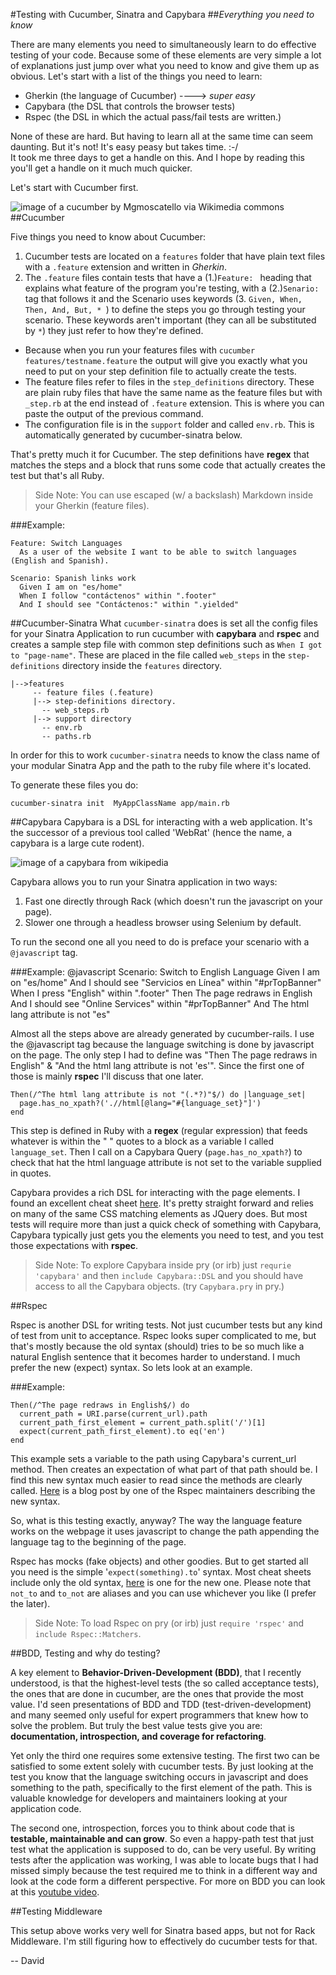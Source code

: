 #Testing with Cucumber, Sinatra and Capybara
##_Everything you need to know_

There are many elements you need to simultaneously learn to do effective testing of your code. Because some of these elements are very simple a lot of explanations just jump over what you need to know and give them up as obvious. Let's start with a list of the things you need to learn:

- Gherkin (the language of Cucumber) ----> _super easy_
- Capybara (the DSL that controls the browser tests) 
- Rspec (the DSL in which the actual pass/fail tests are written.)

None of these are hard. But having to learn all at the same time can seem daunting. But it's not! It's easy peasy but takes time. :-/  
It took me three days to get a handle on this. And I hope by reading this you'll get a handle on it much much quicker.

Let's start with Cucumber first.

![image of a cucumber by Mgmoscatello via Wikimedia commons][1]
##Cucumber

Five things you need to know about Cucumber:

1. Cucumber tests are located on a `features` folder that have plain text files with a `.feature` extension and written in _Gherkin_. 
2. The `.feature` files contain tests that have a (1.)`Feature: ` heading that explains what feature of the program you're testing, with a (2.)`Senario:` tag that follows it and the Scenario uses keywords (3. `Given, When, Then, And, But, * `) to define the steps you go through testing your scenario. These keywords aren't important (they can all be substituted by _`*`_) they just refer to how they're defined. 
- Because when you run your features files with `cucumber features/testname.feature` the output will give you exactly what you need to put on your step definition file to actually create the tests.
- The feature files refer to files in the `step_definitions` directory. These are plain ruby files that have the same name as the feature files but with `_step.rb` at the end instead of `.feature` extension. This is where you can paste the output of the previous command. 
- The configuration file is in the `support` folder and called `env.rb`. This is automatically generated by cucumber-sinatra below.

That's pretty much it for Cucumber. The step definitions have **regex** that matches the steps and a block that runs some code that actually creates the test but that's all Ruby. 

>Side Note: You can use escaped (w/ a backslash) Markdown inside your Gherkin (feature files).

###Example:
    
    Feature: Switch Languages
      As a user of the website I want to be able to switch languages (English and Spanish).

    Scenario: Spanish links work
      Given I am on "es/home"
      When I follow "contáctenos" within ".footer"  
      And I should see "Contáctenos:" within ".yielded"


##Cucumber-Sinatra
What `cucumber-sinatra` does is set all the config files for your Sinatra Application to run cucumber with **capybara** and **rspec** and creates a sample step file with common step definitions such as `When I got to "page-name"`. These are placed in the file called `web_steps` in the `step-definitions` directory inside the `features` directory.

    |-->features  
         -- feature files (.feature)  
         |--> step-definitions directory.  
           -- web_steps.rb  
         |--> support directory  
           -- env.rb  
           -- paths.rb  

In order for this to work `cucumber-sinatra` needs to know the class name of your modular Sinatra App and the path to the ruby file where it's located. 

To generate these files you do:  

    cucumber-sinatra init  MyAppClassName app/main.rb


##Capybara
Capybara is a DSL for interacting with a web application. It's the successor of a previous tool called 'WebRat' (hence the name, a capybara is a large cute rodent).

![image of a capybara from wikipedia][2]

Capybara allows you to run your Sinatra application in two ways: 

1. Fast one directly through Rack (which doesn't run the javascript on your page).
2. Slower one through a headless browser using Selenium by default.

To run the second one all you need to do is preface your scenario with a `@javascript` tag. 

###Example:
    @javascript
    Scenario: Switch to English Language
      Given I am on "es/home"
      And I should see "Servicios en Línea" within "#prTopBanner"
      When I press "English" within ".footer"
      Then The page redraws in English 
      And I should see "Online Services" within "#prTopBanner"
      And The html lang attribute is not "es"

Almost all the steps above are already generated by cucumber-rails. I use the @javascript tag because the language switching is done by javascript on the page. The only step I had to define was "Then The page redraws in English" & "And the html lang attribute is not 'es'". Since the first one of those is mainly **rspec** I'll discuss that one later. 

    Then(/^The html lang attribute is not "(.*?)"$/) do |language_set|
      page.has_no_xpath?('.//html[@lang="#{language_set}"]')
    end

This step is defined in Ruby with a **regex** (regular expression) that feeds whatever is within the " " quotes to a block as a variable I called `language_set`. Then I call on a Capybara Query (`page.has_no_xpath?`) to check that hat the html language attribute is not set to the variable supplied in quotes.

Capybara provides a rich DSL for interacting with the page elements. I found an excellent cheat sheet [here][3]. It's pretty straight forward and relies on many of the same CSS matching elements as JQuery does. But most tests will require more than just a quick check of something with Capybara, Capybara typically just gets you the elements you need to test, and you test those expectations with **rspec**.

>Side Note: To explore Capybara inside pry (or irb) just `requrie 'capybara'` and then `include Capybara::DSL` and you should have access to all the Capybara objects. (try `Capybara.pry` in pry.)

##Rspec

Rspec is another DSL for writing tests. Not just cucumber tests but any kind of test from unit to acceptance. Rspec looks super complicated to me, but that's mostly because the old syntax (should) tries to be so much like a natural English sentence that it becomes harder to understand. I much prefer the new (expect) syntax. So lets look at an example.

###Example:

    Then(/^The page redraws in English$/) do
      current_path = URI.parse(current_url).path
      current_path_first_element = current_path.split('/')[1]
      expect(current_path_first_element).to eq('en')
    end

This example sets a variable to the path using Capybara's current_url method. Then creates an expectation of what part of that path should be. I find this new syntax much easier to read since the methods are clearly called. [Here][4] is a blog post by one of the Rspec maintainers describing the new syntax.

So, what is this testing exactly, anyway?
The way the language feature works on the webpage it uses javascript to change the path appending the language tag to the beginning of the page. 

Rspec has mocks (fake objects) and other goodies. But to get started all you need is the simple '`expect(something).to`' syntax. Most cheat sheets include only the old syntax, [here][6] is one for the new one. Please note that `not_to` and `to_not` are aliases and you can use whichever you like (I prefer the later).

>Side Note: To load Rspec on pry (or irb) just `require 'rspec'` and `include Rspec::Matchers`.

##BDD, Testing and why do testing?

A key element to **Behavior-Driven-Development (BDD)**, that I recently understood, is that the highest-level tests (the so called acceptance tests), the ones that are done in cucumber, are the ones that provide the most value. I'd seen presentations of BDD and TDD (test-driven-development) and many seemed only useful for expert programmers that knew how to solve the problem. But truly the best value tests give you are: **documentation, introspection, and coverage for refactoring**. 

Yet only the third one requires some extensive testing. The first two can be satisfied to some extent solely with cucumber tests. By just looking at the test you know that the language switching occurs in javascript and does something to the path, specifically to the first element of the path. This is valuable knowledge for developers and maintainers looking at your application code. 

The second one, introspection, forces you to think about code that is **testable, maintainable and can grow**. So even a happy-path test that just test what the application is supposed to do, can be very useful. By writing tests after the application was working, I was able to locate bugs that I had missed simply because the test required me to think in a different way and look at the code form a different perspective. For more on BDD you can look at this [youtube video][5].

##Testing Middleware

This setup above works very well for Sinatra based apps, but not for Rack Middleware. I'm still figuring how to effectively do cucumber tests for that.

-- David

[1]: http://upload.wikimedia.org/wikipedia/commons/c/c8/Cucumber_picture.jpg
[2]: http://upload.wikimedia.org/wikipedia/commons/thumb/b/b6/Wet-capyvara-in-Brazil.jpg/220px-Wet-capyvara-in-Brazil.jpg
[3]: https://gist.github.com/zhengjia/428105
[4]: http://myronmars.to/n/dev-blog/2012/06/rspecs-new-expectation-syntax
[5]: http://confreaks.com/videos/2433-railsconf2013-bdd-and-acceptance-testing-with-rspec-capybara   
[6]: http://www.anchor.com.au/wp-content/uploads/rspec_cheatsheet_attributed.pdf
